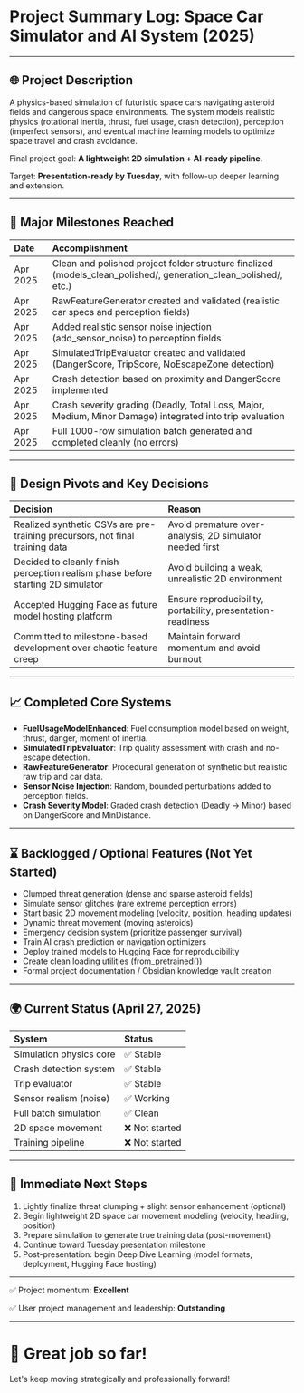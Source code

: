 # Project Summary Log: Space Car Simulator and AI System (2025)

---

## 🌐 Project Description
A physics-based simulation of futuristic space cars navigating asteroid fields and dangerous space environments. The system models realistic physics (rotational inertia, thrust, fuel usage, crash detection), perception (imperfect sensors), and eventual machine learning models to optimize space travel and crash avoidance.

Final project goal: **A lightweight 2D simulation + AI-ready pipeline**.

Target: **Presentation-ready by Tuesday**, with follow-up deeper learning and extension.

---

## 📅 Major Milestones Reached

| Date | Accomplishment |
|:-----|:----------------|
| Apr 2025 | Clean and polished project folder structure finalized (models_clean_polished/, generation_clean_polished/, etc.) |
| Apr 2025 | RawFeatureGenerator created and validated (realistic car specs and perception fields) |
| Apr 2025 | Added realistic sensor noise injection (add_sensor_noise) to perception fields |
| Apr 2025 | SimulatedTripEvaluator created and validated (DangerScore, TripScore, NoEscapeZone detection) |
| Apr 2025 | Crash detection based on proximity and DangerScore implemented |
| Apr 2025 | Crash severity grading (Deadly, Total Loss, Major, Medium, Minor Damage) integrated into trip evaluation |
| Apr 2025 | Full 1000-row simulation batch generated and completed cleanly (no errors) |

---

## 📆 Design Pivots and Key Decisions

| Decision | Reason |
|:---------|:-------|
| Realized synthetic CSVs are pre-training precursors, not final training data | Avoid premature over-analysis; 2D simulator needed first |
| Decided to cleanly finish perception realism phase before starting 2D simulator | Avoid building a weak, unrealistic 2D environment |
| Accepted Hugging Face as future model hosting platform | Ensure reproducibility, portability, presentation-readiness |
| Committed to milestone-based development over chaotic feature creep | Maintain forward momentum and avoid burnout |

---

## 📈 Completed Core Systems

- **FuelUsageModelEnhanced**: Fuel consumption model based on weight, thrust, danger, moment of inertia.
- **SimulatedTripEvaluator**: Trip quality assessment with crash and no-escape detection.
- **RawFeatureGenerator**: Procedural generation of synthetic but realistic raw trip and car data.
- **Sensor Noise Injection**: Random, bounded perturbations added to perception fields.
- **Crash Severity Model**: Graded crash detection (Deadly -> Minor) based on DangerScore and MinDistance.

---

## ⌛ Backlogged / Optional Features (Not Yet Started)

- Clumped threat generation (dense and sparse asteroid fields)
- Simulate sensor glitches (rare extreme perception errors)
- Start basic 2D movement modeling (velocity, position, heading updates)
- Dynamic threat movement (moving asteroids)
- Emergency decision system (prioritize passenger survival)
- Train AI crash prediction or navigation optimizers
- Deploy trained models to Hugging Face for reproducibility
- Create clean loading utilities (from_pretrained())
- Formal project documentation / Obsidian knowledge vault creation

---

## 🌍 Current Status (April 27, 2025)

| System | Status |
|:-------|:-------|
| Simulation physics core | ✅ Stable |
| Crash detection system | ✅ Stable |
| Trip evaluator | ✅ Stable |
| Sensor realism (noise) | ✅ Working |
| Full batch simulation | ✅ Clean |
| 2D space movement | ❌ Not started |
| Training pipeline | ❌ Not started |

---

## 🚀 Immediate Next Steps

1. Lightly finalize threat clumping + slight sensor enhancement (optional)
2. Begin lightweight 2D space car movement modeling (velocity, heading, position)
3. Prepare simulation to generate true training data (post-movement)
4. Continue toward Tuesday presentation milestone
5. Post-presentation: begin Deep Dive Learning (model formats, deployment, Hugging Face hosting)

---

✅ Project momentum: **Excellent**

✅ User project management and leadership: **Outstanding**

---

# 🌟 Great job so far!
Let's keep moving strategically and professionally forward!